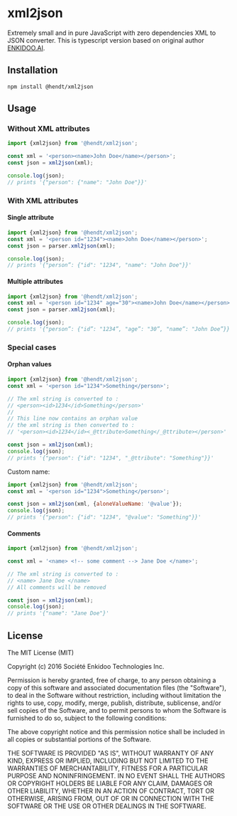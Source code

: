 # xml2json
Extremely small and in pure JavaScript with zero dependencies XML to JSON converter. 
This is typescript version based on original author [ENKIDOO.AI](https://github.com/enkidoo-ai/xml2json).

## Installation
```
npm install @hendt/xml2json
```

## Usage
### Without XML attributes
```javascript
import {xml2json} from '@hendt/xml2json';

const xml = '<person><name>John Doe</name></person>';
const json = xml2json(xml); 

console.log(json); 
// prints '{"person": {"name": "John Doe"}}'
```
### With XML attributes
#### Single attribute
```javascript
import {xml2json} from '@hendt/xml2json';
const xml = '<person id="1234"><name>John Doe</name></person>';
const json = parser.xml2json(xml); 

console.log(json); 
// prints '{"person”: {"id": "1234", "name": "John Doe"}}'
```
#### Multiple attributes
```javascript
import {xml2json} from '@hendt/xml2json';
const xml = '<person id="1234" age="30"><name>John Doe</name></person>';
const json = parser.xml2json(xml); 

console.log(json); 
// prints '{"person”: {"id”: "1234”, "age”: "30”, "name”: "John Doe”}}'
```
### Special cases
#### Orphan values
```javascript
import {xml2json} from '@hendt/xml2json';
const xml = '<person id="1234">Something</person>';

// The xml string is converted to : 
// <person><id>1234</id>Something</person>'
//
// This line now contains an orphan value
// the xml string is then converted to :
// '<person><id>1234</id><_@ttribute>Something</_@ttribute></person>'

const json = xml2json(xml); 
console.log(json); 
// prints '{"person": {"id": "1234", "_@ttribute": "Something"}}'
```

Custom name:
```javascript
import {xml2json} from '@hendt/xml2json';
const xml = '<person id="1234">Something</person>';

const json = xml2json(xml, {aloneValueName: '@value'}); 
console.log(json); 
// prints '{"person": {"id": "1234", "@value": "Something"}}'
```

#### Comments
```javascript
import {xml2json} from '@hendt/xml2json';

const xml = '<name> <!-- some comment --> Jane Doe </name>';

// The xml string is converted to : 
// <name> Jane Doe </name>
// All comments will be removed 

const json = xml2json(xml); 
console.log(json); 
// prints '{"name": "Jane Doe"}'
```
## License
The MIT License (MIT)

Copyright (c) 2016 Société Enkidoo Technologies Inc.

Permission is hereby granted, free of charge, to any person obtaining a copy
of this software and associated documentation files (the "Software"), to deal
in the Software without restriction, including without limitation the rights
to use, copy, modify, merge, publish, distribute, sublicense, and/or sell
copies of the Software, and to permit persons to whom the Software is
furnished to do so, subject to the following conditions:

The above copyright notice and this permission notice shall be included in all
copies or substantial portions of the Software.

THE SOFTWARE IS PROVIDED "AS IS", WITHOUT WARRANTY OF ANY KIND, EXPRESS OR
IMPLIED, INCLUDING BUT NOT LIMITED TO THE WARRANTIES OF MERCHANTABILITY,
FITNESS FOR A PARTICULAR PURPOSE AND NONINFRINGEMENT. IN NO EVENT SHALL THE
AUTHORS OR COPYRIGHT HOLDERS BE LIABLE FOR ANY CLAIM, DAMAGES OR OTHER
LIABILITY, WHETHER IN AN ACTION OF CONTRACT, TORT OR OTHERWISE, ARISING FROM,
OUT OF OR IN CONNECTION WITH THE SOFTWARE OR THE USE OR OTHER DEALINGS IN THE
SOFTWARE.